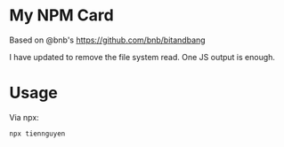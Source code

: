 # My NPM Card

Based on @bnb's https://github.com/bnb/bitandbang

I have updated to remove the file system read. One JS output is enough.

# Usage

Via npx:

```
npx tiennguyen
```
